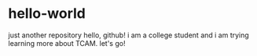 # hello-world
just another repository
hello, github! i am a college student and i am trying learning more about TCAM.
let's go!
